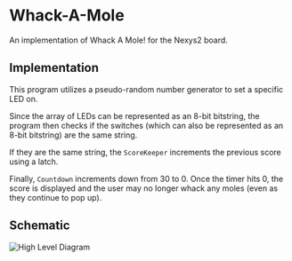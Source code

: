 Whack-A-Mole
============

An implementation of Whack A Mole! for the Nexys2 board.

Implementation
--------------

This program utilizes a pseudo-random number generator to set a specific LED
on.

Since the array of LEDs can be represented as an 8-bit bitstring, the program
then checks if the switches (which can also be represented as an 8-bit
bitstring) are the same string.

If they are the same string, the `ScoreKeeper` increments the previous score
using a latch.

Finally, `Countdown` increments down from 30 to 0. Once the timer hits 0, the
score is displayed and the user may no longer whack any moles (even as they
continue to pop up).

Schematic
---------
![High Level Diagram](https://raw.github.com/brotatos/Whack-A-Mole/master/diagrams/black_box.png)
